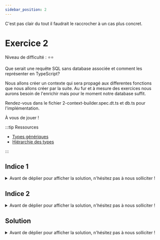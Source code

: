 ```yaml
---
sidebar_position: 2
---
```


C'est pas clair du tout il faudrait le raccrocher à un cas plus concret.

# Exercice 2

Niveau de difficulté : ⭐️⭐️

Que serait une requête SQL sans database associée et comment les représenter en TypeScript?

Nous allons créer un contexte qui sera propagé aux differentes fonctions que nous allons créer par la suite. Au fur et à mesure des exercices nous aurons besoin de l'enrichir mais pour le moment notre database suffit.

Rendez-vous dans le fichier 2-context-builder.spec.dt.ts et db.ts pour l'implémentation.

À vous de jouer !

:::tip Ressources

- [Types génériques](../typescript/generic.md)
- [Hiérarchie des types](../typescript/type-hierarchy.md)

:::

## Indice 1

<details>
  <summary>Avant de déplier pour afficher la solution, n'hésitez pas à nous solliciter ! </summary>

  Pour commencer on voit dans le test qu'on s'attend à ce que l'implémentation de `buildContext` prenne un type en paramètre, un peu comme dans l'exemple ci-après : 

  ```ts
  const buildSomething = <T>() => {
    // return said something that is somewhat based on `T`
  }
  ```
</details>

## Indice 2

<details>
  <summary>Avant de déplier pour afficher la solution, n'hésitez pas à nous solliciter ! </summary>

  Dans le cas présent nous avons des informations que Typescript n'a pas _à priori_ (le type de notre base de données). Nous pouvons lui apporter plus de précision au lieu de laisser le compilateur tenter d'en inférer le type.
  
  On parle alors de _type assertion_ ou bien de _type casting_ voire, en français d'_affirmation de type_. 
  
  Il existe deux syntaxes pour cela, `<>` et le mot-clé `as`. Par exemple, ci-dessous, Typescript pourrait difficilement connaitre le type d'un élément qu'on extrait du DOM. 

  ```ts
  // Nous savons que l'élément avec l'id 'name' est un input HTML mais Typescript ne pouvant le deviner on peut le lui spécifier
  const nameInput = document.getElementById("name") as HTMLInputElement;
  // ou sinon
  const nameInput = <HTMLInputElement>document.getElementById("name");
  ```

  Et dans notre cas :

  ```ts
  const buildContext = () => {
    return {
      _db: undefined, // <= ça pourrait se passer ici...
    };
  };
  ```

  On peut se douter que _caster_ `undefined` directement vers le type générique `DB` est un peu abrupt (parfois le mot clé `as`, en conjonction avec `any`, peut s'avérer bien utile) !

</details>

## Solution

<details>
  <summary>Avant de déplier pour afficher la solution, n'hésitez pas à nous solliciter ! </summary>

    ```ts
    export const buildContext = <DB>() => {
      return {
        _db: undefined as any as DB,
      };
    };
    ```

</details>
